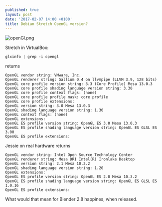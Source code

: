 ```yaml
---
published: true
layout: post
date: '2017-02-07 14:00 +0100'
title: Debian Stretch OpenGL version?
---
```

![openGl.png]({{site.baseurl}}/media/openGl.png)

Stretch in VirtualBox:

    glxinfo | grep -i opengl

returns

    OpenGL vendor string: VMware, Inc.
    OpenGL renderer string: Gallium 0.4 on llvmpipe (LLVM 3.9, 128 bits)
    OpenGL core profile version string: 3.3 (Core Profile) Mesa 13.0.3
    OpenGL core profile shading language version string: 3.30
    OpenGL core profile context flags: (none)
    OpenGL core profile profile mask: core profile
    OpenGL core profile extensions:
    OpenGL version string: 3.0 Mesa 13.0.3
    OpenGL shading language version string: 1.30
    OpenGL context flags: (none)
    OpenGL extensions:
    OpenGL ES profile version string: OpenGL ES 3.0 Mesa 13.0.3
    OpenGL ES profile shading language version string: OpenGL ES GLSL ES 3.00
    OpenGL ES profile extensions:
    
Jessie on real hardware returns

    OpenGL vendor string: Intel Open Source Technology Center
    OpenGL renderer string: Mesa DRI Intel(R) Ironlake Desktop 
    OpenGL version string: 2.1 Mesa 10.3.2
    OpenGL shading language version string: 1.20
    OpenGL extensions:
    OpenGL ES profile version string: OpenGL ES 2.0 Mesa 10.3.2
    OpenGL ES profile shading language version string: OpenGL ES GLSL ES 1.0.16
    OpenGL ES profile extensions:
    
What would that mean for Blender 2.8 happines, when released.